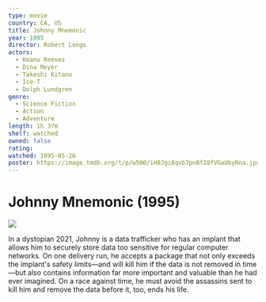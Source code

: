 ```yaml
---
type: movie
country: CA, US
title: Johnny Mnemonic
year: 1995
director: Robert Longo
actors:
  - Keanu Reeves
  - Dina Meyer
  - Takeshi Kitano
  - Ice-T
  - Dolph Lundgren
genre:
  - Science Fiction
  - Action
  - Adventure
length: 1h 37m
shelf: watched
owned: false
rating:
watched: 1995-05-26
poster: https://image.tmdb.org/t/p/w500/iH8Jgi8qvb7pnBfI8fVGaUbyRna.jpg
---
```


# Johnny Mnemonic (1995)

![](https://image.tmdb.org/t/p/w500/iH8Jgi8qvb7pnBfI8fVGaUbyRna.jpg)

In a dystopian 2021, Johnny is a data trafficker who has an implant that allows him to securely store data too sensitive for regular computer networks. On one delivery run, he accepts a package that not only exceeds the implant's safety limits—and will kill him if the data is not removed in time—but also contains information far more important and valuable than he had ever imagined. On a race against time, he must avoid the assassins sent to kill him and remove the data before it, too, ends his life.